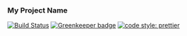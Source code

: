 ### My Project Name

[![Build Status](https://travis-ci.org/adilzeshan/starter-kit.svg?branch=master)](https://travis-ci.org/adilzeshan/starter-kit) [![Greenkeeper badge](https://badges.greenkeeper.io/adilzeshan/starter-kit.svg?style=flat-square)](https://greenkeeper.io/) [![code style: prettier](https://img.shields.io/badge/code_style-prettier-ff69b4.svg?style=flat-square)](https://github.com/prettier/prettier)
